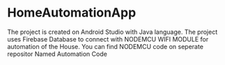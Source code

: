 # HomeAutomationApp
The project is created on Android Studio with Java language. The project uses Firebase Database to connect with NODEMCU WIFI MODULE for automation of the House.
You can find NODEMCU code on seperate repositor Named Automation Code
